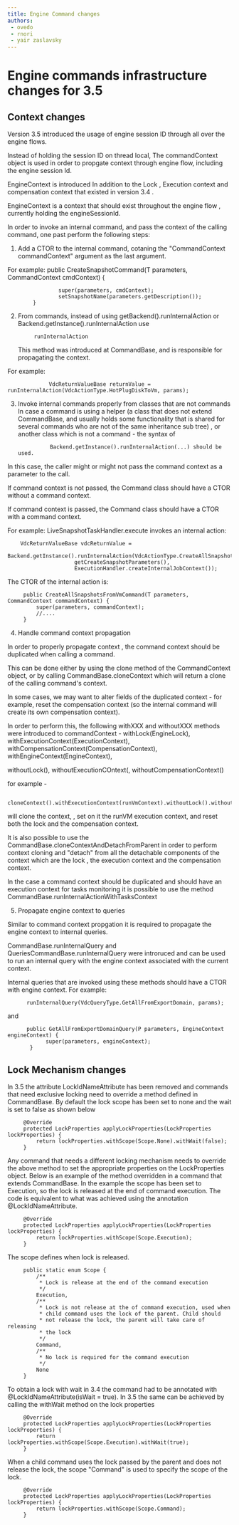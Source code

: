 ```yaml
---
title: Engine Command changes
authors:
 - ovedo
 - rnori
 - yair zaslavsky
---
```


# Engine commands infrastructure changes for 3.5

## Context changes

Version 3.5 introduced the usage of engine session ID through all over the engine flows.

Instead of holding the session ID on thread local, The commandContext object is used in order to propgate context through engine flow, including the engine session Id.

EngineContext is introduced In addition to the Lock , Execution context and compensation context that existed in version 3.4 .

EngineContext is a context that should exist throughout the engine flow , currently holding the engineSessionId.

In order to invoke an internal command, and pass the context of the calling command, one past perform the following steps:

1. Add a CTOR to the internal command, cotaning the "CommandContext commandContext" argument as the last argument.

For example:
 public CreateSnapshotCommand(T parameters, CommandContext cmdContext) {

                    super(parameters, cmdContext);      
                    setSnapshotName(parameters.getDescription());
            }

2. From commands, instead of using getBackend().runInternalAction or Backend.getInstance().runInternalAction use

            runInternalAction       
      This method was introduced at CommandBase, and is responsible for propagating the context.

For example:

                 VdcReturnValueBase returnValue = runInternalAction(VdcActionType.HotPlugDiskToVm, params);       

3. Invoke internal commands properly from classes that are not commands In case a command is using a helper (a class that does not extend CommandBase, and usually holds some functionality that is shared for several commands who are not of the same inheritance sub tree) , or another class which is not a command - the syntax of

                 Backend.getInstance().runInternalAction(...) should be used. 

In this case, the caller might or might not pass the command context as a parameter to the call.

If command context is not passed, the Command class should have a CTOR without a command context.

If command context is passed, the Command class should have a CTOR with a command context.

For example: LiveSnapshotTaskHandler.execute invokes an internal action:

        VdcReturnValueBase vdcReturnValue =
                         Backend.getInstance().runInternalAction(VdcActionType.CreateAllSnapshotsFromVm,
                         getCreateSnapshotParameters(),
                         ExecutionHandler.createInternalJobContext());

The CTOR of the internal action is:

         public CreateAllSnapshotsFromVmCommand(T parameters, CommandContext commandContext) {
             super(parameters, commandContext);
             //....
         }

4. Handle command context propagation

In order to properly propagate context , the command context should be duplicated when calling a command.

This can be done either by using the clone method of the CommandContext object, or by calling CommandBase.cloneContext which will return a clone of the calling command's context.

In some cases, we may want to alter fields of the duplicated context - for example, reset the compensation context (so the internal command will create its own compensation context).

In order to perform this, the following withXXX and withoutXXX methods were introduced to commandContext - withLock(EngineLock), withExecutionContext(ExecutionContext), withCompensationContext(CompensationContext), withEngineContext(EngineContext),

withoutLock(), withoutExecutionCOntext(, withoutCompensationContext()

for example -

         cloneContext().withExecutionContext(runVmContext).withoutLock().withoutCompensationContext());

will clone the context, , set on it the runVM execution context, and reset both the lock and the compensation context.

It is also possible to use the CommandBase.cloneContextAndDetachFromParent in order to perform context cloning and "detach" from all the detachable components of the context which are the lock , the execution context and the compensation context.

In the case a command context should be duplicated and should have an execution context for tasks monitoring it is possible to use the method CommandBase.runInternalActionWithTasksContext

5. Propagate engine context to queries

Similar to command context propgation it is required to propagate the engine context to internal queries.

CommandBase.runInternalQuery and QueriesCommandBase.runInternalQuery were introruced and can be used to run an internal query with the engine context associated with the current context.

Internal queries that are invoked using these methods should have a CTOR with engine context. For example:

          runInternalQuery(VdcQueryType.GetAllFromExportDomain, params);

and

          public GetAllFromExportDomainQuery(P parameters, EngineContext engineContext) {
                super(parameters, engineContext);
           }

## Lock Mechanism changes

In 3.5 the attribute LockIdNameAttribute has been removed and commands that need exclusive locking need to override a method defined in CommandBase. By default the lock scope has been set to none and the wait is set to false as shown below

         @Override
         protected LockProperties applyLockProperties(LockProperties lockProperties) {
             return lockProperties.withScope(Scope.None).withWait(false);
         }

Any command that needs a different locking mechanism needs to override the above method to set the appropriate properties on the LockProperties object. Below is an example of the method overridden in a command that extends CommandBase. In the example the scope has been set to Execution, so the lock is released at the end of command execution. The code is equivalent to what was achieved using the annotation @LockIdNameAttribute.

         @Override
         protected LockProperties applyLockProperties(LockProperties lockProperties) {
             return lockProperties.withScope(Scope.Execution);
         }

The scope defines when lock is released.

         public static enum Scope {
             /**
              * Lock is release at the end of the command execution
              */
             Execution,
             /**
              * Lock is not release at the of command execution, used when
              * child command uses the lock of the parent. Child should
              * not release the lock, the parent will take care of releasing
              * the lock
              */
             Command,
             /**
              * No lock is required for the command execution
              */
             None
         }

To obtain a lock with wait in 3.4 the command had to be annotated with @LockIdNameAttribute(isWait = true). In 3.5 the same can be achieved by calling the withWait method on the lock properties

         @Override
         protected LockProperties applyLockProperties(LockProperties lockProperties) {
             return lockProperties.withScope(Scope.Execution).withWait(true);
         }

When a child command uses the lock passed by the parent and does not release the lock, the scope "Command" is used to specify the scope of the lock.

         @Override
         protected LockProperties applyLockProperties(LockProperties lockProperties) {
             return lockProperties.withScope(Scope.Command);
         }
